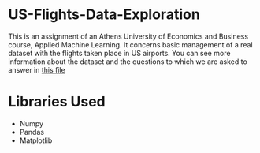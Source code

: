# US-Flights-Data-Exploration
This is an assignment of an Athens University of Economics and Business course, Applied Machine Learning.
It concerns basic management of a real dataset with the flights taken place in US airports. You can see
more information about the dataset and the questions to which we are asked to answer in [this file](https://github.com/kaitithoma/US-Flights-Data-Exploration/blob/master/flights.ipynb)

# Libraries Used
- Numpy
- Pandas
- Matplotlib